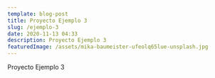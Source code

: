 ```yaml
---
template: blog-post
title: Proyecto Ejemplo 3
slug: /ejemplo-3
date: 2020-11-13 04:33
description: Proyecto Ejemplo 3
featuredImage: /assets/mika-baumeister-ufeolq65lue-unsplash.jpg
---
```

Proyecto Ejemplo 3